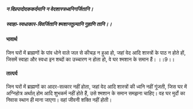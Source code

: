 ##### न विप्रपादोदककर्दमानि न वेदशास्त्रध्वनिगर्जितानि।
##### स्वाहा-स्वधाकार-विवर्जितानि श्मशानतुल्यानि गुहाणि तानि।। 

#### भावार्थ

जिन घरों में ब्राह्मणों के पांव धोने वाले जल से कीचड़ न हुआ हो, जहां वेद आदि शास्त्रों के पाठ न होते हों, जिसमें स्वाहा और स्वधा इन शब्दों का उच्चारण न होता हो, वे घर श्मशान के समान हैं। ।।9।।

#### तात्पर्य

जिन घरों में ब्राह्मणों का आदर-सत्कार नहीं होता, जहां वेद आदि शास्त्रों की ध्वनि नहीं गूंजती, जिस घर में अग्निहोत्र अर्थात् होम आदि शुभकर्म नहीं होते हैं, उसे श्मशान के समान समझना चाहिए। वह घर मुर्दो का निवास स्थान ही माना जाएगा। वहां जीवनी शक्ति नहीं होती।